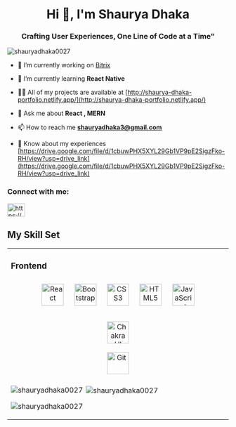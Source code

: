 <h1 align="center">Hi 👋, I'm Shaurya Dhaka</h1>
<h3 align="center">Crafting User Experiences, One Line of Code at a Time"
</h3>

<p align="left"> <img src="https://komarev.com/ghpvc/?username=shauryadhaka0027&label=Profile%20views&color=0e75b6&style=flat" alt="shauryadhaka0027" /> </p>

- 🔭 I’m currently working on [Bitrix](https://bitrix24skd.netlify.app/)

- 🌱 I’m currently learning **React Native**

- 👨‍💻 All of my projects are available at [http://shaurya-dhaka-portfolio.netlify.app/](http://shaurya-dhaka-portfolio.netlify.app/)

- 💬 Ask me about **React , MERN**

- 📫 How to reach me **shauryadhaka3@gmail.com**

- 📄 Know about my experiences [https://drive.google.com/file/d/1cbuwPHX5XYL29Gb1VP9pE2SigzFko-RH/view?usp=drive_link](https://drive.google.com/file/d/1cbuwPHX5XYL29Gb1VP9pE2SigzFko-RH/view?usp=drive_link)

<h3 align="left">Connect with me:</h3>
<p align="left">
<a href="https://linkedin.com/in/https://www.linkedin.com/in/shaurya-dhaka-65448b26b?utm_source=share&utm_campaign=share_via&utm_content=profile&utm_medium=android_app" target="blank"><img align="center" src="https://raw.githubusercontent.com/rahuldkjain/github-profile-readme-generator/master/src/images/icons/Social/linked-in-alt.svg" alt="https://www.linkedin.com/in/shaurya-dhaka-65448b26b?utm_source=share&utm_campaign=share_via&utm_content=profile&utm_medium=android_app" height="30" width="40" /></a>
</p>

## My Skill Set  
<table><tr><td valign="top" width="33%">



### Frontend  
<div align="center">  
<a href="https://reactjs.org/" target="_blank"><img style="margin: 10px" src="https://profilinator.rishav.dev/skills-assets/react-original-wordmark.svg" alt="React" height="50" /></a>  
<a href="https://getbootstrap.com/docs/3.4/javascript/" target="_blank"><img style="margin: 10px" src="https://profilinator.rishav.dev/skills-assets/bootstrap-plain.svg" alt="Bootstrap" height="50" /></a>  
<a href="https://www.w3schools.com/css/" target="_blank"><img style="margin: 10px" src="https://profilinator.rishav.dev/skills-assets/css3-original-wordmark.svg" alt="CSS3" height="50" /></a>  
<a href="https://en.wikipedia.org/wiki/HTML5" target="_blank"><img style="margin: 10px" src="https://profilinator.rishav.dev/skills-assets/html5-original-wordmark.svg" alt="HTML5" height="50" /></a>  
<a href="https://www.javascript.com/" target="_blank"><img style="margin: 10px" src="https://profilinator.rishav.dev/skills-assets/javascript-original.svg" alt="JavaScript" height="50" /></a>  


<a href="https://chakra-ui.com/" target="_blank"><img style="margin: 10px" src="https://profilinator.rishav.dev/skills-assets/chakraui.png" alt="Chakra UI" height="50" /></a>  
<a href="https://github.com/" target="_blank"><img style="margin: 10px" src="https://profilinator.rishav.dev/skills-assets/git-scm-icon.svg" alt="Git" height="50" /></a>  
</div>

<div>
<p><img align="left" src="https://github-readme-stats.vercel.app/api/top-langs?username=shauryadhaka0027&show_icons=true&locale=en&layout=compact" alt="shauryadhaka0027" /></p>

<p>&nbsp;<img align="center" src="https://github-readme-stats.vercel.app/api?username=shauryadhaka0027&show_icons=true&locale=en" alt="shauryadhaka0027" /></p>

<p><img align="center" src="https://github-readme-streak-stats.herokuapp.com/?user=shauryadhaka0027&" alt="shauryadhaka0027" /></p>
</div>
